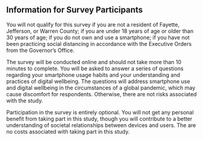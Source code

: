 ## Information for Survey Participants

You will not qualify for this survey if you are not a resident of Fayette, Jefferson, or Warren County; if you are under 18 years of age or older than 30 years of age; if you do not own and use a smartphone; if you have not been practicing social distancing in accordance with the Executive Orders from the Governor’s Office.

The survey will be conducted online and should not take more than 10 minutes to complete. You will be asked to answer a series of questions regarding your smartphone usage habits and your understanding and practices of digital wellbeing. The questions will address smartphone use and digital wellbeing in the circumstances of a global pandemic, which may cause discomfort for respondents. Otherwise, there are not risks associated with the study.

Participation in the survey is entirely optional. You will not get any personal benefit from taking part in this study, though you will contribute to a better understanding of societal relationships between devices and users. The are no costs associated with taking part in this study.
